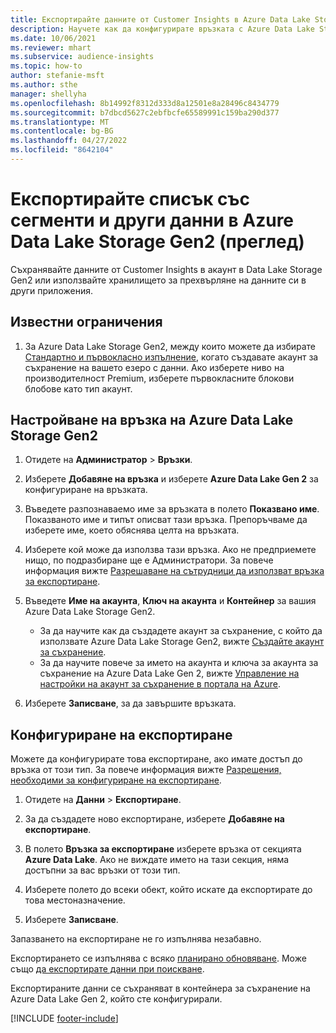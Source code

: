 ```yaml
---
title: Експортирайте данните от Customer Insights в Azure Data Lake Storage Gen2
description: Научете как да конфигурирате връзката с Azure Data Lake Storage Gen2.
ms.date: 10/06/2021
ms.reviewer: mhart
ms.subservice: audience-insights
ms.topic: how-to
author: stefanie-msft
ms.author: sthe
manager: shellyha
ms.openlocfilehash: 8b14992f8312d333d8a12501e8a28496c8434779
ms.sourcegitcommit: b7dbcd5627c2ebfbcfe65589991c159ba290d377
ms.translationtype: MT
ms.contentlocale: bg-BG
ms.lasthandoff: 04/27/2022
ms.locfileid: "8642104"
---
```

# <a name="export-segment-list-and-other-data-to-azure-data-lake-storage-gen2-preview"></a>Експортирайте списък със сегменти и други данни в Azure Data Lake Storage Gen2 (преглед)

Съхранявайте данните от Customer Insights в акаунт в Data Lake Storage Gen2 или използвайте хранилището за прехвърляне на данните си в други приложения.

## <a name="known-limitations"></a>Известни ограничения

1. За Azure Data Lake Storage Gen2, между които можете да избирате [Стандартно и първокласно изпълнение](/azure/storage/blobs/create-data-lake-storage-account), когато създавате акаунт за съхранение на вашето езеро с данни. Ако изберете ниво на производителност Premium, изберете първокласните блокови блобове като тип акаунт. 


## <a name="set-up-the-connection-to-azure-data-lake-storage-gen2"></a>Настройване на връзка на Azure Data Lake Storage Gen2 


1. Отидете на **Администратор** > **Връзки**.

1. Изберете **Добавяне на връзка** и изберете **Azure Data Lake Gen 2** за конфигуриране на връзката.

1. Въведете разпознаваемо име за връзката в полето **Показвано име**. Показваното име и типът описват тази връзка. Препоръчваме да изберете име, което обяснява целта на връзката.

1. Изберете кой може да използва тази връзка. Ако не предприемете нищо, по подразбиране ще е Администратори. За повече информация вижте [Разрешаване на сътрудници да използват връзка за експортиране](connections.md#allow-contributors-to-use-a-connection-for-exports).

1. Въведете **Име на акаунта**, **Ключ на акаунта** и **Контейнер** за вашия Azure Data Lake Storage Gen2.
    - За да научите как да създадете акаунт за съхранение, с който да използвате Azure Data Lake Storage Gen2, вижте [Създайте акаунт за съхранение](/azure/storage/blobs/create-data-lake-storage-account). 
    - За да научите повече за името на акаунта и ключа за акаунта за съхранение на Azure Data Lake Gen 2, вижте [Управление на настройки на акаунт за съхранение в портала на Azure](/azure/storage/common/storage-account-manage).

1. Изберете **Записване**, за да завършите връзката. 

## <a name="configure-an-export"></a>Конфигуриране на експортиране

Можете да конфигурирате това експортиране, ако имате достъп до връзка от този тип. За повече информация вижте [Разрешения, необходими за конфигуриране на експортиране](export-destinations.md#set-up-a-new-export).

1. Отидете на **Данни** > **Експортиране**.

1. За да създадете ново експортиране, изберете **Добавяне на експортиране**.

1. В полето **Връзка за експортиране** изберете връзка от секцията **Azure Data Lake**. Ако не виждате името на тази секция, няма достъпни за вас връзки от този тип.

1. Изберете полето до всеки обект, който искате да експортирате до това местоназначение.

1. Изберете **Записване**.

Запазването на експортиране не го изпълнява незабавно.

Експортирането се изпълнява с всяко [планирано обновяване](system.md#schedule-tab). Може също [да експортирате данни при поискване](export-destinations.md#run-exports-on-demand). 

Експортираните данни се съхраняват в контейнера за съхранение на Azure Data Lake Gen 2, който сте конфигурирали. 

[!INCLUDE [footer-include](includes/footer-banner.md)]
